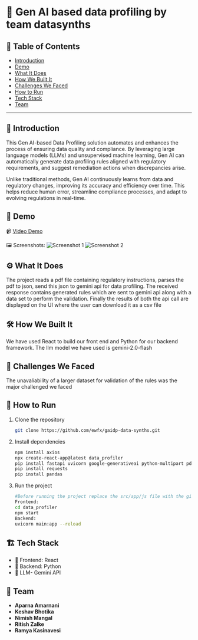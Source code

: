 # 🚀 Gen AI based data profiling by team datasynths

## 📌 Table of Contents
- [Introduction](#introduction)
- [Demo](#demo)
- [What It Does](#what-it-does)
- [How We Built It](#how-we-built-it)
- [Challenges We Faced](#challenges-we-faced)
- [How to Run](#how-to-run)
- [Tech Stack](#tech-stack)
- [Team](#team)

---

## 🎯 Introduction
This Gen AI-based Data Profiling solution automates and enhances the process of ensuring data quality and compliance. By leveraging large language models (LLMs) and unsupervised machine learning, Gen AI can automatically generate data profiling rules aligned with regulatory requirements, and suggest remediation actions when discrepancies arise.

Unlike traditional methods, Gen AI continuously learns from data and regulatory changes, improving its accuracy and efficiency over time. This helps reduce human error, streamline compliance processes, and adapt to evolving regulations in real-time.

## 🎥 Demo
📹 [Video Demo](https://github.com/ewfx/gaidp-data-synths/blob/main/artifacts/demo/demo_video.mp4)

🖼️ Screenshots:
![Screenshot 1]((https://github.com/ewfx/gaidp-data-synths/blob/main/artifacts/demo/Screenshot%202025-03-26%20132503.png))
![Screenshot 2]((https://github.com/ewfx/gaidp-data-synths/blob/main/artifacts/demo/Screenshot%202025-03-26%20132743.png))

## ⚙️ What It Does
The project reads a pdf file containing regulatory instructions, parses the pdf to json, send this json to gemini api for data profiling.
The received response contains generated rules which are sent to gemini api along with a data set to perform the validation. Finally the results of
both the api call are displayed on the UI where the user can download it as a csv file

## 🛠️ How We Built It
We have used React to build our front end and Python for our backend framework. The llm model we have used is gemini-2.0-flash

## 🚧 Challenges We Faced
The unavaliability of a larger dataset for validation of the rules was the major challenged we faced

## 🏃 How to Run
1. Clone the repository  
   ```sh
   git clone https://github.com/ewfx/gaidp-data-synths.git
   ```
2. Install dependencies  
   ```sh
   npm install axios
   npx create-react-app@latest data_profiler
   pip install fastapi uvicorn google-generativeai python-multipart pdfplumber 
   pip install requests  
   pip install pandas                                                                                                              
   ```
3. Run the project
   ```sh
   #Before running the project replace the src/app/js file with the given app.js file
   Frontend:
   cd data_profiler
   npm start  
   Backend:
   uvicorn main:app --reload
   ```

## 🏗️ Tech Stack
- 🔹 Frontend: React 
- 🔹 Backend: Python
- 🔹 LLM- Gemini API

## 👥 Team
- **Aparna Amarnani** 
- **Keshav Bhotika** 
- **Nimish Mangal** 
- **Ritish Zalke** 
- **Ramya Kasinavesi** 

